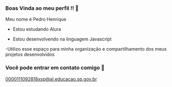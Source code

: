 ### Boas Vinda ao meu perfil !! 💙

Meu nome é Pedro Henrique

- Estou estudando Alura
  
- Estou desenvolvendo na linguagem Javascript

-Utilizo esse espaço para minha organização e compartilhamento dos meus projetos desenvolvidos


### Você pode entrar em contato comigo 📧
0000111092818xsp@al.educacao.sp.gov.br
